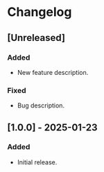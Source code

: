 # Changelog

## [Unreleased]
### Added
- New feature description.

### Fixed
- Bug description.

## [1.0.0] - 2025-01-23
### Added
- Initial release.

